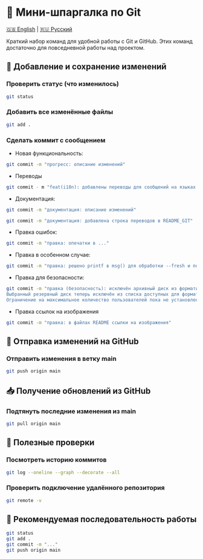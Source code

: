 # 📝 Мини-шпаргалка по Git

[🇬🇧 English](../EN/README_GIT_EN.md) | [🇷🇺 Русский](README_GIT_RU.md)

Краткий набор команд для удобной работы с Git и GitHub.
Этих команд достаточно для повседневной работы над проектом.

## 🔄 Добавление и сохранение изменений
### Проверить статус (что изменилось)
```bash
git status
```

### Добавить все изменённые файлы
```bash
git add .
```

### Сделать коммит с сообщением
- Новая функциональность: 
```bash
git commit -m "прогресс: описание изменений"
```

- Переводы
```bash
git commit - m "feat(i18n): добавлены переводы для сообщений на языках ru/en в menu.sh"
```

- Документация:
```bash
git commit -m "документация: описание изменений"
```

```bash
git commit -m "документация: добавлена строка переводов в README_GIT"
```

- Правка ошибок: 
```bash
git commit -m "правка: опечатки в ..."
```

- Правка  в особенном случае:
```bash 
git commit -m "правка: решено printf в msg() для обработки --fresh и подобных аргументов"
``` 

- Правка для безопасности:
```bash
git commit -m "правка (безопасность): исключён архивный диск из форматирования" -m "Добавлена ​​проверка безопасности для предотвращения случайного форматирования архивного диска.
Выбранный резервный диск теперь исключён из списка доступных для форматирования дисков.
Ограничение на максимальное количество пользователей пока не установлено и будет добавлено в будущем обновлении."
```

- Правка ссылок на изображения
```bash 
git commit -m "правка: в файлах README ссылки на изображения"
```

## 🚀 Отправка изменений на GitHub
### Отправить изменения в ветку main
```bash
git push origin main
```

## 📥 Получение обновлений из GitHub
### Подтянуть последние изменения из main
```bash
git pull origin main
```

## 📝 Полезные проверки
### Посмотреть историю коммитов
```bash
git log --oneline --graph --decorate --all
```

### Проверить подключение удалённого репозитория
```bash
git remote -v
```

## 📌 Рекомендуемая последовательность работы
```bash
git status
git add .
git commit -m "..."
git push origin main
```
